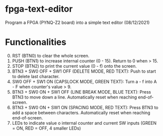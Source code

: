 # fpga-text-editor
Program a FPGA (PYNQ-Z2 board) into a simple text editor (08/12/2021)

# Functionalities
0. RST (BTN0) to clear the whole screen.
1. PUSH (BTN1) to increase internal counter (0 - 15). Return to 0 when > 15. 
2. STOP (BTN2) to print the current value (0 - f) onto the screen.
3. BTN3 + SW0 OFF + SW1 OFF (DELETE MODE, RED TEXT):  Push to start to delete last character.  
4. SW0 OFF + SW1 ON (CAPSLOCK MODE, GREEN TEXT): Turn a - f into A - F when counter's value > 9. 
5. BTN3 + SW0 ON  + SW1 OFF (LINE BREAK MODE, BLUE TEXT): Press BTN3 to move down a line. Automatically reset when reaching end-of-screen.	
6. BTN3 + SW0 ON + SW1 ON (SPACING MODE, RED TEXT): Press BTN3 to add a space between characters. Automatically reset when reaching end-of-screen.
7. LEDs to indicate value o internal counter and current SW inputs (GREEN = ON, RED = OFF, 4 smaller LEDs)	
